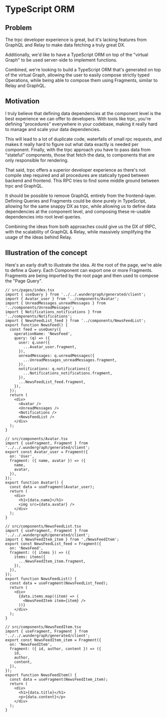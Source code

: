 # TypeScript ORM

## Problem

The trpc developer experience is great,
but it's lacking features from GraphQL and Relay to make data fetching a truly great DX.

Additionally, we'd like to have a TypeScript ORM on top of the "virtual Graph" to be used server-side to implement functions.

Combined, we're looking to build a TypeScript ORM that's generated on top of the virtual Graph,
allowing the user to easily compose strictly typed Operations,
while being able to compose them using Fragments, similar to Relay and GraphQL.

## Motivation

I truly believe that defining data dependencies at the component level is the best experience we can offer to developers.
With tools like trpc, you're defining "procedures" everywhere in your codebase,
making it really hard to manage and scale your data dependencies.

This will lead to a lot of duplicate code, waterfalls of small rpc requests,
and makes it really hard to figure out what data exactly is needed per component.
Finally, with the trpc approach you have to pass data from "stateful" components,
those that fetch the data, to components that are only responsible for rendering.

That said, trpc offers a superior developer experience as there's not compile step required and all procedures are statically typed between backend and frontend.
This RPC tries to find some middle ground between trpc and GraphQL.

It should be possible to remove GraphQL entirely from the frontend-layer.
Defining Queries and Fragments could be done purely in TypeScript,
allowing for the same snappy DX as trpc,
while allowing us to define data dependencies at the component level,
and composing these re-usable dependencies into root level queries.

Combining the ideas from both approaches could give us the DX of tRPC,
with the scalability of GraphQL & Relay,
while massively simplifying the usage of the ideas behind Relay.

## Illustration of the concept

Here's an early draft to illustrate the idea.
At the root of the page, we're able to define a Query.
Each Component can export one or more Fragments.
Fragments are being imported by the root page and then used to compose the "Page Query".

```tsx
// src/pages/index.tsx
import { useQuery } from '../../.wundergraph/generated/client';
import { Avatar_user } from '../components/Avatar';
import { UnreadMessages_unreadMessages } from '../components/UnreadMessages';
import { Notifications_notifications } from '../components/Notifications';
import { NewsFeedList_feed } from '../components/NewsFeedList';
export function NewsFeed() {
  const feed = useQuery({
    operationName: 'NewsFeed',
    query: (q) => ({
      user: q.user({
        ...Avatar_user.fragment,
      }),
      unreadMessages: q.unreadMessages({
        ...UnreadMessages_unreadMessages.fragment,
      }),
      notifications: q.notifications({
        ...Notifications_notifications.fragment,
      }),
      ...NewsFeedList_feed.fragment,
    }),
  });
  return (
    <div>
      <Avatar />
      <UnreadMessages />
      <Notifications />
      <NewsFeedList />
    </div>
  );
}

// src/components/Avatar.tsx
import { useFragment, Fragment } from '../../.wundergraph/generated/client';
export const Avatar_user = Fragment({
  on: 'User',
  fragment: ({ name, avatar }) => ({
    name,
    avatar,
  }),
});
export function Avatar() {
  const data = useFragment(Avatar_user);
  return (
    <div>
      <h1>{data.name}</h1>
      <img src={data.avatar} />
    </div>
  );
}

// src/components/NewsFeedList.tsx
import { useFragment, Fragment } from '../../.wundergraph/generated/client';
import { NewsFeedItem_item } from './NewsFeedItem';
export const NewsFeedList_feed = Fragment({
  on: 'NewsFeed',
  fragment: ({ items }) => ({
    items: items({
      ...NewsFeedItem_item.fragment,
    }),
  }),
});
export function NewsFeedList() {
  const data = useFragment(NewsFeedList_feed);
  return (
    <div>
      {data.items.map((item) => (
        <NewsFeedItem item={item} />
      ))}
    </div>
  );
}

// src/components/NewsFeedItem.tsx
import { useFragment, Fragment } from '../../.wundergraph/generated/client';
export const NewsFeedItem_item = Fragment({
  on: 'NewsFeedItem',
  fragment: ({ id, author, content }) => ({
    id,
    author,
    content,
  }),
});
export function NewsFeedItem() {
  const data = useFragment(NewsFeedItem_item);
  return (
    <div>
      <h1>{data.title}</h1>
      <p>{data.content}</p>
    </div>
  );
}
```
